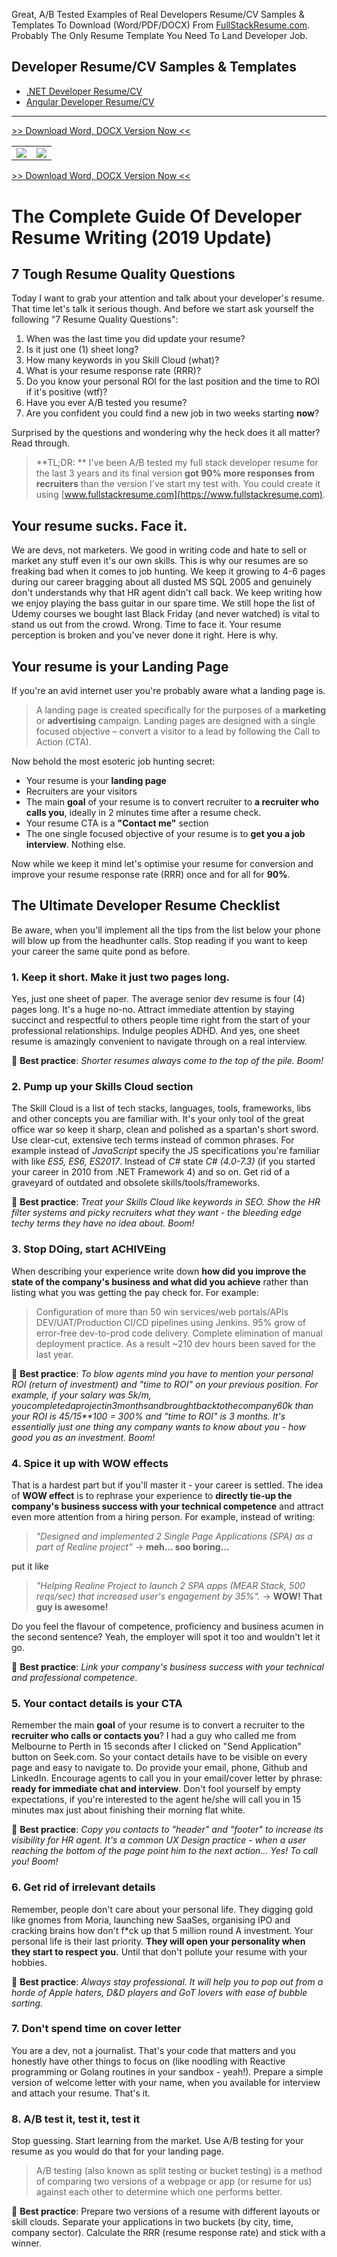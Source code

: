 Great, A/B Tested Examples of Real Developers Resume/CV Samples & Templates To Download (Word/PDF/DOCX) From [FullStackResume.com](https://www.fullstacresume.com). Probably The Only Resume Template You Need To Land Developer Job.

## <a name='toc'>Developer Resume/CV Samples & Templates</a>
 * [.NET Developer Resume/CV](https://github.com/aershov24/101-developer-resume-cv-templates/blob/master/net-developer-resume-sample.md)
 * [Angular Developer Resume/CV](https://github.com/aershov24/101-developer-resume-cv-templates/blob/master/angular-developer-resume-sample.md)

---

[>> Download Word, DOCX Version Now <<](https://www.fullstackresume.com/blog/software-developer-resume-sample)
<table>
 <tr>
  <td>
  <img src="https://www.fullstackresume.com/images/full-stack-developer-resume-template-1-lg.jpg"/>
  </td>
  <td>
   <img src="https://www.fullstackresume.com/images/full-stack-developer-resume-template-2-lg.jpg"/>
  </td>
 <tr>
</table>

[>> Download Word, DOCX Version Now <<](https://www.fullstackresume.com/blog/software-developer-resume-sample)

# The Complete Guide Of Developer Resume Writing (2019 Update)
 
## 7 Tough Resume Quality Questions 

Today I want to grab your attention and talk about your developer's resume. That time let's talk it serious though. And before we start ask yourself the following "7 Resume Quality Questions":

1. When was the last time you did update your resume?
2. Is it just one (1) sheet long?
3. How many keywords in you Skill Cloud (what)?
4. What is your resume response rate (RRR)?
5. Do you know your personal ROI for the last position and the time to ROI if it's positive (wtf)?
6. Have you ever A/B tested you resume?
7. Are you confident you could find a new job in two weeks starting **now**?

Surprised by the questions and wondering why the heck does it all matter? Read through.

> **TL;DR: ** I've been A/B tested my full stack developer resume for the last 3 years and its final version **got 90% more responses from recruiters** than the version I've start my test with. You could create it using [www.fullstackresume.com](https://www.fullstackresume.com).

## Your resume sucks. Face it.
We are devs, not marketers. We good in writing code and hate to sell or market any stuff even it's our own skills. This is why our resumes are so freaking bad when it comes to job hunting. We keep it growing to 4-6 pages during our career bragging about all dusted MS SQL 2005 and genuinely don't understands why that HR agent didn't call back. We keep writing how we enjoy playing the bass guitar in our spare time. We still hope the list of Udemy courses we bought last Black Friday (and never watched) is vital to stand us out from the crowd. Wrong. Time to face it. Your resume perception is broken and you've never done it right. Here is why.

## Your resume is your Landing Page
If you're an avid internet user you're probably aware what a landing page is. 

> A landing page is created specifically for the purposes of a **marketing** or **advertising** campaign. Landing pages are designed with a single focused objective – convert a visitor to a lead by following the Call to Action (CTA).

Now behold the most esoteric job hunting secret:
* Your resume is your **landing page**
* Recruiters are your visitors 
* The main **goal** of your resume is to convert recruiter to **a recruiter who calls you**, ideally in 2 minutes time after a resume check.
* Your resume CTA is a **"Contact me"** section
* The one single focused objective of your resume is to **get you a job interview**. Nothing else.

Now while we keep it mind let's optimise your resume for conversion and improve your resume response rate (RRR) once and for all for **90%**. 

## The Ultimate Developer Resume Checklist
Be aware, when you'll implement all the tips from the list below your phone will blow up from the headhunter calls. Stop reading if you want to keep your career the same quite pond as before.
### 1. Keep it short. Make it just two pages long.
Yes, just one sheet of paper. The average senior dev resume is four (4) pages long. It's a huge no-no. Attract immediate attention by staying succinct and respectful to others people time right from the start of your professional relationships. Indulge peoples ADHD. And yes, one sheet resume is amazingly convenient to navigate through on a real interview. 

🤜 **Best practice**:  *Shorter resumes always come to the top of the pile. Boom!*

### 2. Pump up your Skills Cloud section
The Skill Cloud is a list of tech stacks, languages, tools, frameworks, libs and other concepts you are familiar with. It's your only tool of the great office war so keep it sharp, clean and polished as a spartan's short sword. Use clear-cut, extensive tech terms instead of common phrases. For example instead of *JavaScript* specify the JS specifications you're familiar with like *ES5, ES6, ES2017*. Instead of *C#* state *C# (4.0-7.3)* (if you started your career in 2010 from .NET Framework 4) and so on. Get rid of a graveyard of outdated and obsolete skills/tools/frameworks.

🤜 **Best practice**: *Treat your Skills Cloud like keywords in SEO. Show the HR filter systems and picky recruiters what they want - the bleeding edge techy terms they have no idea about. Boom!*

### 3. Stop **DO**ing, start **ACHIVE**ing
When describing your experience write down **how did you improve the state of the company's business and what did you achieve** rather than listing what you was getting the pay check for. For example:

> Configuration of more than 50 win services/web portals/APIs DEV/UAT/Production CI/CD pipelines using Jenkins. 95% grow of error-free dev-to-prod code delivery. Complete elimination of manual deployment practice. As a result ~210 dev hours been saved for the last year.

🤜 **Best practice**: *To blow agents mind you have to mention your personal ROI (return of investment) and "time to ROI" on your previous position. For example, if your salary was 5$k/m, you completed a project in 3 months and brought back to the company 60$k than your ROI is 45/15**100 = 300% and "time to ROI" is 3 months. It's essentially just one thing any company wants to know about you - how good you as an investment. Boom!*

### 4. Spice it up with **WOW** effects
That is a hardest part but if you'll master it - your career is settled. The idea of **WOW effect** is to rephrase your experience to **directly tie-up the company's business success with your technical competence** and attract even more attention from a hiring person. For example, instead of writing:
> *"Designed and implemented 2 Single Page Applications (SPA) as a part of Realine project"* -> **meh... soo boring...**

put it like 

> *"Helping Realine Project to launch 2 SPA apps (MEAR Stack, 500 reqs/sec) that increased user's engagement by 35%".* -> **WOW! That guy is awesome!**

Do you feel the flavour of competence, proficiency and business acumen in the second sentence? Yeah, the employer will spot it too and wouldn't let it go.

🤜 **Best practice**: *Link your company's business success with your technical and professional competence*.

### 5. Your contact details is your CTA
Remember the main **goal** of your resume is to convert a recruiter to the **recruiter who calls or contacts you**? I had a guy who called me from Melbourne to Perth in 15 seconds after I clicked on "Send Application" button on Seek.com. So your contact details have to be visible on every page and easy to navigate to. Do provide your email, phone, Github and LinkedIn. Encourage agents to call you in your email/cover letter by phrase: **ready for immediate chat and interview**. Don't fool yourself by empty expectations, if you're interested to the agent he/she will call you in 15 minutes max just about finishing their morning flat white.

🤜 **Best practice**: *Copy you contacts to "header" and "footer" to increase its visibility for HR agent. It's a common UX Design practice - when a user reaching the bottom of the page point him to the next action... Yes! To call you! Boom!*

### 6. Get rid of irrelevant details
Remember, people don't care about your personal life. They digging gold like gnomes from Moria, launching new SaaSes, organising IPO and cracking brains how don't f*ck up that 5 million round A investment. Your personal life is their last priority. **They will open your personality when they start to respect you.** Until that don't pollute your resume with your hobbies.

🤜 **Best practice**: *Always stay professional. It will help you to pop out from a horde of Apple haters, D&D players and GoT lovers with ease of bubble sorting.*

### 7. Don't spend time on cover letter

You are a dev, not a journalist. That's your code that matters and you honestly have other things to focus on (like noodling with Reactive programming or Golang routines in your sandbox - yeah!). Prepare a simple version of welcome letter with your name, when you available for interview and attach your resume. That's it.

### 8. A/B test it, test it, test it
Stop guessing. Start learning from the market. Use A/B testing for your resume as you would do that for your landing page.
> A/B testing (also known as split testing or bucket testing) is a method of comparing two versions of a webpage or app (or resume for us) against each other to determine which one performs better.
 
🤜 **Best practice**: Prepare two versions of a resume with different layouts or skill clouds. Separate your applications in two buckets (by city, time, company sector). Calculate the RRR (resume response rate) and stick with a winner.


